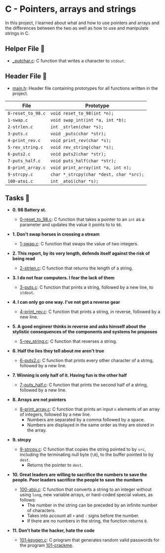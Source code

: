 # C - Pointers, arrays and strings

In this project, I learned about what and how to use pointers and arrays and
the differences between the two as well as how to use and manipulate strings in C.

## Helper File :raised_hands:

* [_putchar.c](./_putchar.c): C function that writes a character to `stdout`.

## Header File :file_folder:

* [main.h](main.h): Header file containing prototypes for all functions written in the project.

| File              | Prototype                               |
| ----------------- | --------------------------------------- |
| `0-reset_to_98.c` | `void reset_to_98(int *n);`             |
| `1-swap.c`        | `void swap_int(int *a, int *b);`        |
| `2-strlen.c`      | `int _strlen(char *s);`                 |
| `3-puts.c`        | `void _puts(char *str);`                |
| `4-print_rev.c`   | `void print_rev(char *s);`              |
| `5-rev_string.c`  | `void rev_string(char *s);`             |
| `6-puts2.c`       | `void puts2(char *str);`                |
| `7-puts_half.c`   | `void puts_half(char *str);`            |
| `8-print_array.c` | `void print_array(int *a, int n);`      |
| `9-strcpy.c`      | `char *_strcpy(char *dest, char *src);` |
| `100-atoi.c`      | `int _atoi(char *s);`                   |

## Tasks :page_with_curl:

* **0. 98 Battery st.**
  * [0-reset_to_98.c](./0-reset_to_98.c): C function that takes a pointer to an
  `int` as a parameter and updates the value it points to to `98`.

* **1. Don't swap horses in crossing a stream**
  * [1-swap.c](./1-swap.c): C function that swaps the value of two integers.

* **2. This report, by its very length, defends itself against the risk of being read**
  * [2-strlen.c](./2-strlen.c): C function that returns the length of a string.

* **3. I do not fear computers. I fear the lack of them**
  * [3-puts.c](./3-puts.c): C function that prints a string, followed by a new line,
  to `stdout`.

* **4. I can only go one way. I've not got a reverse gear**
  * [4-print_rev.c](./4-print_rev.c): C function that prints a string, in reverse,
  followed by a new line.

* **5. A good engineer thinks in reverse and asks himself about the stylistic consequences of the components and systems he proposes**
  * [5-rev_string.c](./5-rev_string.c): C function that reverses a string.

* **6. Half the lies they tell about me aren't true**
  * [6-puts2.c](./6-puts2.c): C function that prints every other character of a string,
  followed by a new line.

* **7. Winning is only half of it. Having fun is the other half**
  * [7-puts_half.c](./7-puts_half.c): C function that prints the second half of a string,
  followed by a new line.

* **8. Arrays are not pointers**
  * [8-print_array.c](./8-print_array.c): C function that prints an input `n` elements
  of an array of integers, followed by a new line.
    * Numbers are separated by a comma followed by a space.
    * Numbers are displayed in the same order as they are stored in the array.

* **9. strcpy**
  * [9-strcpy.c](./9-strcpy.c): C function that copies the string pointed to by
  `src`, including the terminating null byte (`\0`), to the buffer pointed to by `dest`.
    * Returns the pointer to `dest`.

* **10. Great leaders are willing to sacrifice the numbers to save the people. Poor leaders sacrifice the people to save the numbers**
  * [100-atoi.c](./100-atoi.c): C function that converts a string to an integer
  without using `long`, new variable arrays, or hard-coded special values, as follows:
    * The number in the string can be preceded by an infinite number of characters.
    * Takes into account all `+` and `-` signs before the number.
    * If there are no numbers in the string, the function returns `0`.

* **11. Don't hate the hacker, hate the code**
  * [101-keygen.c](./101-keygen.c): C program that generates random valid passwords
  for the program [101-crackme](https://github.com/holbertonschool/0x04.c).

